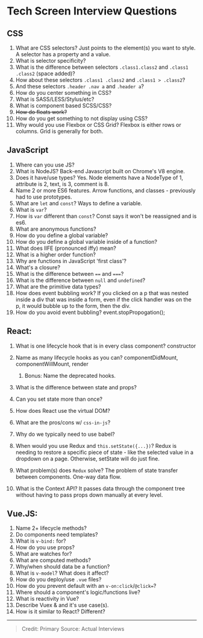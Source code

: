 # Tech Screen Interview Questions

## CSS

1. What are CSS selectors?
Just points to the element(s) you want to style. A selector has a property and a value.
1. What is selector specificity?
1. What is the difference between selectors `.class1.class2` and `.class1 .class2` (space added)?
1. How about these selectors `.class1 .class2` and `.class1 > .class2`?
1. And these selectors `.header .nav a` and `.header a`?
1. How do you center something in CSS?
1. What is SASS/LESS/Stylus/etc?
1. What is component based SCSS/CSS? 
1. ~~How do floats work?~~
1. How do you get something to not display using CSS?
1. Why would you use Flexbox or CSS Grid?
Flexbox is either rows or columns. Grid is generally for both. 

## JavaScript

1. Where can you use JS?
1. What is NodeJS?
Back-end Javascript built on Chrome's V8 engine.
1. Does it have/use types?
Yes. Node elements have a NodeType of 1, attribute is 2, text, is 3, comment is 8. 
1. Name 2 or more ES6 features.
Arrow functions, and classes - previously had to use prototypes. 
1. What are `let` and `const`?
Ways to define a variable. 
1. What is `var`?
1. How is `var` different than `const`?
Const says it won't be reassigned and is es6. 
1. What are anonymous functions?
1. How do you define a global variable?
1. How do you define a global variable inside of a function?
1. What does IIFE (pronounced iffy) mean?
1. What is a higher order function?
1. Why are functions in JavaScript 'first class'?
1. What's a closure?
1. What is the difference between `==` and `===`?
1. What is the difference between `null` and `undefined`?
1. What are the primitive data types?
1. How does event bubbling work?
If you clicked on a p that was nested inside a div that was inside a form, even if the click handler was on the p, it would bubble up to the form, then the div. 
1. How do you avoid event bubbling?
event.stopPropogation();
## React:

1. What is one lifecycle hook that is in every class component?
constructor
1. Name as many lifecycle hooks as you can?
componentDidMount, componentWillMount, render
    1. Bonus: Name the deprecated hooks.
1. What is the difference between state and props?

1. Can you set state more than once?
1. How does React use the virtual DOM?
1. What are the pros/cons w/ `css-in-js`?
1. Why do we typically need to use babel?
1. When would you use Redux and `this.setState({...})`?
Redux is needing to restore a specific piece of state - like the selected value in a dropdown on a page. Otherwise, setState will do just fine. 
1. What problem(s) does `Redux` solve?
The problem of state transfer between components. One-way data flow. 
1. What is the Context API?
It passes data through the component tree without having to pass props down manually at every level. 
## Vue.JS:

1. Name 2+ lifecycle methods?
1. Do components need templates?
1. What is `v-bind:` for?
1. How do you use props?
1. What are watches for?
1. What are computed methods?
1. Why/when should data be a function?
1. What is `v-model`? What does it affect?
1. How do you deploy/use `.vue` files?
1. How do you prevent default with an `v-on:click`/`@click=`?
1. Where should a component's logic/functions live?
1. What is reactivity in Vue?
1. Describe Vuex & and it's use case(s).
1. How is it similar to React? Different?


---------------

> Credit: Primary Source: Actual Interviews

